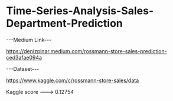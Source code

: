 # Time-Series-Analysis-Sales-Department-Prediction


---Medium Link---

https://denizpinar.medium.com/rossmann-store-sales-prediction-ced3afae094a



---Dataset---

https://www.kaggle.com/c/rossmann-store-sales/data

Kaggle score ---> 0.12754
